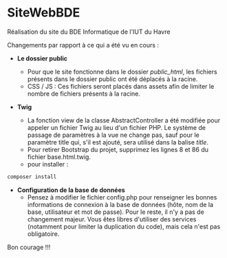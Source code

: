 # SiteWebBDE
Réalisation du site du BDE Informatique de l'IUT du Havre

Changements par rapport à ce qui a été vu en cours :

- **Le dossier public**
    - Pour que le site fonctionne dans le dossier _public_html_, les fichiers présents dans le dossier public ont été déplacés à la racine.
    - CSS / JS : Ces fichiers seront placés dans assets afin de limiter le nombre de fichiers présents à la racine.

- **Twig**
    - La fonction view de la classe AbstractController a été modifiée pour appeler un fichier Twig au lieu d'un fichier PHP. Le système de passage de paramètres à la vue ne change pas, sauf pour le paramètre title qui, s'il est ajouté, sera utilisé dans la balise _title_.
    - Pour retirer Bootstrap du projet, supprimez les lignes 8 et 86 du fichier base.html.twig.
    - pour installer :
```bash
composer install
```

- **Configuration de la base de données**
    - Pensez à modifier le fichier config.php pour renseigner les bonnes informations de connexion à la base de données (hôte, nom de la base, utilisateur et mot de passe).
      Pour le reste, il n'y a pas de changement majeur. Vous êtes libres d'utiliser des services (notamment pour limiter la duplication du code), mais cela n'est pas obligatoire.

Bon courage !!!
